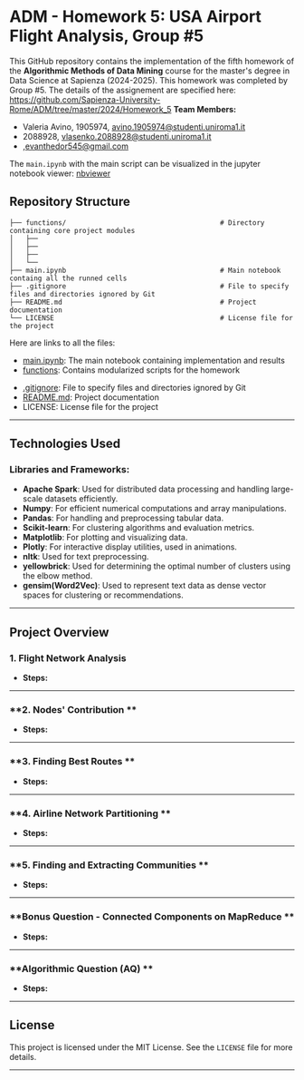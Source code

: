 # ADM - Homework 5: USA Airport Flight Analysis, Group #5

This GitHub repository contains the implementation of the fifth homework of the **Algorithmic Methods of Data Mining** course for the master's degree in Data Science at Sapienza (2024-2025). This homework was completed by Group #5. The details of the assignement are specified here:  https://github.com/Sapienza-University-Rome/ADM/tree/master/2024/Homework_5
**Team Members:**
* Valeria Avino, 1905974, avino.1905974@studenti.uniroma1.it
*   2088928, vlasenko.2088928@studenti.uniroma1.it
* ,evanthedor545@gmail.com

The ```main.ipynb``` with the main script can be visualized in the jupyter notebook viewer: [nbviewer]()

## Repository Structure

```
├── functions/                                      # Directory containing core project modules
│   ├── 
│   ├── 
│   ├── 
│   └──
├── main.ipynb                                      # Main notebook containg all the runned cells
├── .gitignore                                      # File to specify files and directories ignored by Git
├── README.md                                       # Project documentation
└── LICENSE                                         # License file for the project
```

Here are links to all the files:
- [main.ipynb](main.ipynb): The main notebook containing implementation and results
- [functions](functions): Contains modularized scripts for the homework
* [.gitignore](.gitignore): File to specify files and directories ignored by Git
* [README.md](README.md): Project documentation
* LICENSE: License file for the project

---

## Technologies Used

### Libraries and Frameworks:
- **Apache Spark**: Used for distributed data processing and handling large-scale datasets efficiently.
- **Numpy**: For efficient numerical computations and array manipulations.  
- **Pandas**: For handling and preprocessing tabular data.  
- **Scikit-learn**: For clustering algorithms and evaluation metrics.  
- **Matplotlib**: For plotting and visualizing data.  
- **Plotly**: For interactive display utilities, used in animations.
- **nltk**: Used for text preprocessing.
- **yellowbrick**: Used for determining the optimal number of clusters using the elbow method.
- **gensim(Word2Vec)**: Used to represent text data as dense vector spaces for clustering or recommendations.  

---

## Project Overview

### **1. Flight Network Analysis**

- **Steps:**  
  
---

### **2. Nodes' Contribution **

- **Steps:**  
  
---

### **3. Finding Best Routes **

- **Steps:**  
 
---

### **4. Airline Network Partitioning **
- **Steps:**  

---

### **5. Finding and Extracting Communities **
- **Steps:**  

---

### **Bonus Question - Connected Components on MapReduce **
- **Steps:**  

---


### **Algorithmic Question (AQ) **
- **Steps:**  

---


## License
This project is licensed under the MIT License. See the `LICENSE` file for more details.

---
